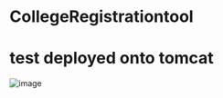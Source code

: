# CollegeRegistrationtool
# test deployed onto tomcat
![image](https://github.com/WangRaymond-Source/CollegeRegistrationtool/assets/76501406/a8723838-2a1c-43dc-adf2-a479953ebd11)
